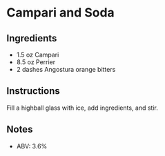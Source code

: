 # Campari and Soda 

## Ingredients

* 1.5 oz Campari
* 8.5 oz Perrier
* 2 dashes Angostura orange bitters

## Instructions

Fill a highball glass with ice, add ingredients, and stir.

## Notes
* ABV: 3.6%

